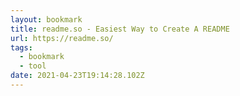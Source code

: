 ```yaml
---
layout: bookmark
title: readme.so - Easiest Way to Create A README
url: https://readme.so/
tags:
  - bookmark
  - tool
date: 2021-04-23T19:14:28.102Z
---
```

 